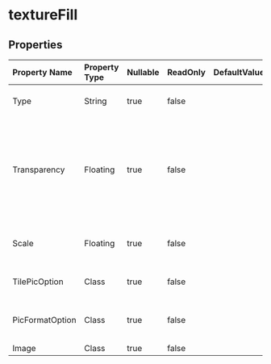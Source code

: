 # **textureFill**

 

## **Properties**

| Property Name | Property Type | Nullable |  ReadOnly | DefaultValue | Description | 
| :- | :- | :- |:- |  :- | :- |
|Type|String|true|false |  |Gets and sets the texture type |
|Transparency|Floating|true|false |  |Returns or sets the degree of transparency of the area as a value from 0.0 (opaque) through 1.0 (clear). |
|Scale|Floating|true|false |  |Gets and sets the picture format scale. |
|TilePicOption|Class|true|false |  |Gets or sets tile picture option. |
|PicFormatOption|Class|true|false |  |Gets or sets picture format option. |
|Image|Class|true|false |  ||

